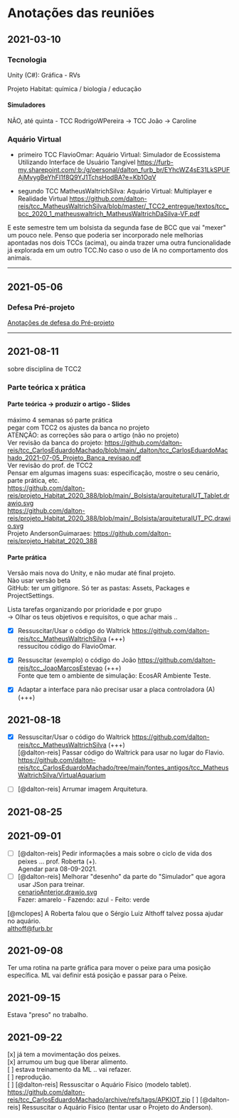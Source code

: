 # Anotações das reuniões

## 2021-03-10

### Tecnologia

  Unity (C#): Gráfica - RVs

Projeto Habitat: química / biologia / educação  

#### Simuladores

NÃO, até quinta - TCC RodrigoWPereira -> TCC João -> Caroline

### Aquário Virtual

- primeiro TCC FlavioOmar: Aquário Virtual: Simulador de Ecossistema Utilizando Interface de Usuário Tangível
<https://furb-my.sharepoint.com/:b:/g/personal/dalton_furb_br/EYhcWZ4sE31LkSPUFAjMvygBeYhFI1f8Q9YJ1TchsHodBA?e=Kb1OqV>  

- segundo TCC MatheusWaltrichSilva: Aquário Virtual: Multiplayer e Realidade Virtual
<https://github.com/dalton-reis/tcc_MatheusWaltrichSilva/blob/master/_TCC2_entregue/textos/tcc_bcc_2020_1_matheuswaltrich_MatheusWaltrichDaSilva-VF.pdf>  

E este semestre tem um bolsista da segunda fase de BCC que vai "mexer" um pouco nele. Penso que poderia ser incorporado nele melhorias apontadas nos dois TCCs (acima), ou ainda trazer uma outra funcionalidade já explorada em um outro TCC.No caso o uso de IA no comportamento dos animais.  

----

## 2021-05-06

### Defesa Pré-projeto

[Anotações de defesa do Pré-projeto](./tcc_CarlosEduardoMachado_2021-05-06_PreProjeto_Defesa.md)

----

## 2021-08-11

sobre disciplina de TCC2  

### Parte teórica x prática  

#### Parte teórica -> produzir o artigo - Slides  

máximo 4 semanas só parte prática  
pegar com TCC2 os ajustes da banca no projeto  
ATENÇÃO: as correções são para o artigo (não no projeto)  
Ver revisão da banca do projeto: <https://github.com/dalton-reis/tcc_CarlosEduardoMachado/blob/main/_dalton/tcc_CarlosEduardoMachado_2021-07-05_Projeto_Banca_revisao.pdf>  
Ver revisão do prof. de TCC2  
Pensar em algumas imagens suas: especificação, mostre o seu cenário, parte prática, etc.  
<https://github.com/dalton-reis/projeto_Habitat_2020_388/blob/main/_Bolsista/arquiteturaIUT_Tablet.drawio.svg>  
<https://github.com/dalton-reis/projeto_Habitat_2020_388/blob/main/_Bolsista/arquiteturaIUT_PC.drawio.svg>  
Projeto AndersonGuimaraes: <https://github.com/dalton-reis/projeto_Habitat_2020_388>  

#### Parte prática

Versão mais nova do Unity, e não mudar até final projeto.  
Nào usar versão beta  
GitHub: ter um gitIgnore. Só ter as pastas: Assets, Packages e ProjectSettings.  

Lista tarefas organizando por prioridade e por grupo  
-> Olhar os teus objetivos e requisitos, o que achar mais ..  

- [x] Ressuscitar/Usar o código do Waltrick <https://github.com/dalton-reis/tcc_MatheusWaltrichSilva> (+++)  
      ressucitou código do FlavioOmar.  

- [x] Ressuscitar (exemplo) o código do João <https://github.com/dalton-reis/tcc_JoaoMarcosEstevao> (+++)  
      Fonte que tem o ambiente de simulação: EcosAR Ambiente Teste.  

- [x] Adaptar a interface para não precisar usar a placa controladora (A) (+++)  

## 2021-08-18

- [x] Ressuscitar/Usar o código do Waltrick <https://github.com/dalton-reis/tcc_MatheusWaltrichSilva> (+++)  
            [@dalton-reis]  Passar código do Waltrick  para usar no lugar do Flavio.  
      <https://github.com/dalton-reis/tcc_CarlosEduardoMachado/tree/main/fontes_antigos/tcc_MatheusWaltrichSilva/VirtualAquarium>

- [ ] [@dalton-reis] Arrumar imagem Arquitetura.  

## 2021-08-25


## 2021-09-01

- [ ] [@dalton-reis] Pedir informações a mais sobre o ciclo de vida dos peixes ... prof. Roberta (+).  
            Agendar para 08-09-2021.  
- [ ] [@dalton-reis] Melhorar "desenho" da parte do "Simulador" que agora usar JSon para treinar.  
            [cenarioAnterior.drawio.svg](cenarioAnterior.drawio.svg "cenarioAnterior.drawio.svg")  
            Fazer: amarelo - Fazendo: azul - Feito: verde  

[@mclopes] A Roberta falou que o Sérgio Luiz Althoff talvez possa ajudar no aquário.  
  althoff@furb.br

## 2021-09-08

Ter uma rotina na parte gráfica para mover o peixe para uma posição específica.
ML vai definir está posição e passar para o Peixe.

## 2021-09-15

Estava "preso" no trabalho.  

## 2021-09-22

[x] já tem a movimentação dos peixes.  
[x] arrumou um bug que liberar alimento.  
[ ] estava treinamento da ML .. vai refazer.  
[ ] reprodução.  
[ ] [@dalton-reis] Ressuscitar o Aquário Físico (modelo tablet).  
      <https://github.com/dalton-reis/tcc_CarlosEduardoMachado/archive/refs/tags/APKIOT.zip>
[ ] [@dalton-reis] Ressuscitar o Aquário Físico (tentar usar o Projeto do Anderson).  
